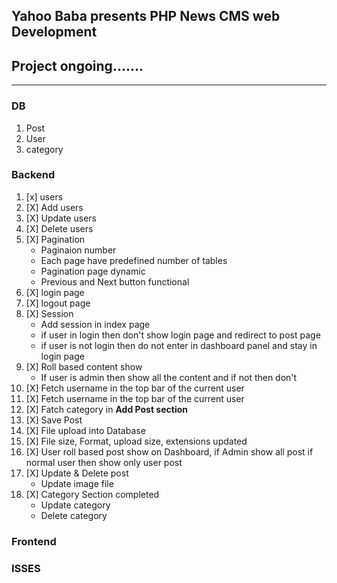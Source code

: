 ## Yahoo Baba presents PHP News CMS web Development

## Project ongoing.......
-----
### DB
1. Post 
2. User
2. category

### Backend
1. [x] users
2. [X] Add users
3. [X] Update users
4. [X] Delete users
5. [X] Pagination
    * Paginaion number
    * Each page have predefined number of tables
    * Pagination page dynamic
    * Previous and Next button functional
6. [X] login page 
7. [X] logout page 
8. [X] Session
    * Add session in index page
    * if user in login then don't show login page and redirect to post page
    * if user is not login then do not enter in dashboard panel and stay in login page
9. [X] Roll based content show
    * If user is admin then show all the content and if not then don't
10. [X] Fetch username in the top bar of the current user 
11. [X] Fetch username in the top bar of the current user 
12. [X] Fatch category in **Add Post section**
13. [X] Save Post
14. [X] File upload into Database
15. [X] File size, Format, upload size, extensions updated
16. [X] User roll based post show on Dashboard, if Admin show all post if normal user then show only user post
17. [X] Update & Delete post
    * Update image file
18. [X] Category Section completed 
    * Update category
    * Delete category
    


### Frontend

### ISSES